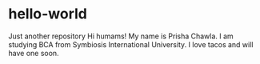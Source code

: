 # hello-world
Just another repository
Hi humams!
My name is Prisha Chawla. I am studying BCA from Symbiosis International University.
I love tacos and will have one soon.
